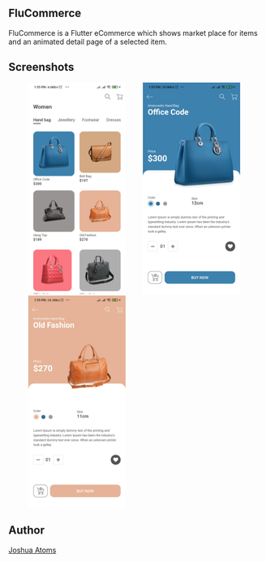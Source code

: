 ## FluCommerce

FluCommerce is a Flutter eCommerce which shows market place for items
and an animated detail page of a selected item.


## Screenshots
<ul>
  <img src="https://github.com/JAtoms/FluCommerce/blob/main/media_resources/screenshot_1.jpg" width="40%" alt="Screen1" hspace="15">
  <img src="https://github.com/JAtoms/FluCommerce/blob/main/media_resources/screenshot_2.jpg" width="40%" alt="Screen1" hspace="15">
  <img src="https://github.com/JAtoms/FluCommerce/blob/main/media_resources/screenshot_3.jpg" width="40%" alt="Screen1" hspace="15">
</ul>

## Author

[Joshua Atoms](https://github.com/JAtoms)